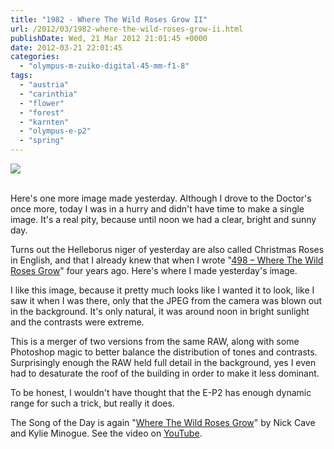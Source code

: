 ```yaml
---
title: "1982 - Where The Wild Roses Grow II"
url: /2012/03/1982-where-the-wild-roses-grow-ii.html
publishDate: Wed, 21 Mar 2012 21:01:45 +0000
date: 2012-03-21 22:01:45
categories: 
  - "olympus-m-zuiko-digital-45-mm-f1-8"
tags: 
  - "austria"
  - "carinthia"
  - "flower"
  - "forest"
  - "karnten"
  - "olympus-e-p2"
  - "spring"
---
```

<div class="container">
<div class="center"><a target="_blank" href="https://d25zfm9zpd7gm5.cloudfront.net/1200x1200/2012/20120320_123150_ps.jpg"><img src="https://d25zfm9zpd7gm5.cloudfront.net/0600x0600/2012/20120320_123150_ps.jpg" /></a></div>
</div>
<br />

Here's one more image made yesterday. Although I drove to the Doctor's once more, today I was in a hurry and didn't have time to make a single image. It's a real pity, because until noon we had a clear, bright and sunny day.

Turns out the Helleborus niger of yesterday are also called Christmas Roses in English, and that I already knew that when I wrote "<a href="/2008/02/498-where-wild-roses-grow.html" target="_blank">498 – Where The Wild Roses Grow</a>" four years ago. Here's where I made yesterday's image.

I like this image, because it pretty much looks like I wanted it to look, like I saw it when I was there, only that the JPEG from the camera was blown out in the background. It's only natural, it was around noon in bright sunlight and the contrasts were extreme. 

 This is a merger of two versions from the same RAW, along with some Photoshop magic to better balance the distribution of tones and contrasts. Surprisingly enough the RAW held full detail in the background, yes I even had to desaturate the roof of the building in order to make it less dominant.

To be honest, I wouldn't have thought that the E-P2 has enough dynamic range for such a trick, but really it does.

The Song of the Day is again "<a href="http://www.lyricsmode.com/lyrics/n/nick_cave/where_the_wild_roses_grow.html" target="_blank">Where The Wild Roses Grow</a>" by Nick Cave and Kylie Minogue. See the video on <a href="http://www.youtube.com/embed/lDpnjE1LUvE" target="_blank">YouTube</a>.
